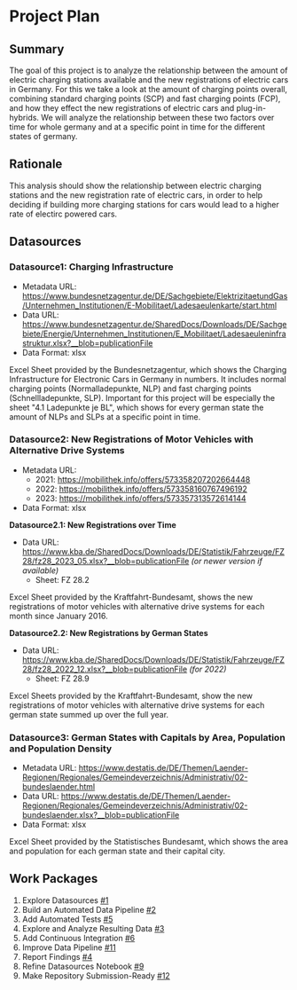 # Project Plan

## Summary
<!-- Describe your data science project in max. 5 sentences. -->

The goal of this project is to analyze the relationship between the amount of electric charging stations available and the new registrations of electric cars in Germany.
For this we take a look at the amount of charging points overall, combining standard charging points (SCP) and fast charging points (FCP), and how they effect the new registrations of electric cars and plug-in-hybrids.
We will analyze the relationship between these two factors over time for whole germany and at a specific point in time for the different states of germany.

## Rationale
<!-- Outline the impact of the analysis, e.g. which pains it solves. -->

This analysis should show the relationship between electric charging stations and the new registration rate of electric cars, in order to help deciding if building more charging stations for cars would lead to a higher rate of electirc powered cars.

## Datasources
<!-- Describe each datasources you plan to use in a section. Use the prefic "DatasourceX" where X is the id of the datasource. -->

### Datasource1: Charging Infrastructure
* Metadata URL: https://www.bundesnetzagentur.de/DE/Sachgebiete/ElektrizitaetundGas/Unternehmen_Institutionen/E-Mobilitaet/Ladesaeulenkarte/start.html
* Data URL: https://www.bundesnetzagentur.de/SharedDocs/Downloads/DE/Sachgebiete/Energie/Unternehmen_Institutionen/E_Mobilitaet/Ladesaeuleninfrastruktur.xlsx?__blob=publicationFile
* Data Format: xlsx

Excel Sheet provided by the Bundesnetzagentur, which shows the Charging Infrastructure for Electronic Cars in Germany in numbers. 
It includes normal charging points (Normalladepunkte, NLP) and fast charging points (Schnellladepunkte, SLP).
Important for this project will be especially the sheet "4.1 Ladepunkte je BL", which shows for every german state the amount of NLPs and SLPs at a specific point in time.

### Datasource2: New Registrations of Motor Vehicles with Alternative Drive Systems
* Metadata URL: 
    * 2021: https://mobilithek.info/offers/573358207202664448
    * 2022: https://mobilithek.info/offers/573358160767496192
    * 2023: https://mobilithek.info/offers/573357313572614144
* Data Format: xlsx

**Datasource2.1: New Registrations over Time**
* Data URL: https://www.kba.de/SharedDocs/Downloads/DE/Statistik/Fahrzeuge/FZ28/fz28_2023_05.xlsx?__blob=publicationFile _(or newer version if available)_
    * Sheet: FZ 28.2

Excel Sheet provided by the Kraftfahrt-Bundesamt, shows the new registrations of motor vehicles with alternative drive systems for each month since January 2016.

**Datasource2.2: New Registrations by German States**
* Data URL: https://www.kba.de/SharedDocs/Downloads/DE/Statistik/Fahrzeuge/FZ28/fz28_2022_12.xlsx?__blob=publicationFile _(for 2022)_
    * Sheet: FZ 28.9

Excel Sheets provided by the Kraftfahrt-Bundesamt, show the new registrations of motor vehicles with alternative drive systems for each german state summed up over the full year.

### Datasource3: German States with Capitals by Area, Population and Population Density
* Metadata URL: https://www.destatis.de/DE/Themen/Laender-Regionen/Regionales/Gemeindeverzeichnis/Administrativ/02-bundeslaender.html
* Data URL: https://www.destatis.de/DE/Themen/Laender-Regionen/Regionales/Gemeindeverzeichnis/Administrativ/02-bundeslaender.xlsx?__blob=publicationFile
* Data Format: xlsx

Excel Sheet provided by the Statistisches Bundesamt, which shows the area and population for each german state and their capital city.

## Work Packages
<!-- List of work packages ordered sequentially, each pointing to an issue with more details. -->

1. Explore Datasources [#1](https://github.com/nmarkert/amse/issues/1)
2. Build an Automated Data Pipeline [#2](https://github.com/nmarkert/amse/issues/2)
3. Add Automated Tests [#5](https://github.com/nmarkert/amse/issues/5)
4. Explore and Analyze Resulting Data [#3](https://github.com/nmarkert/amse/issues/3)
5. Add Continuous Integration [#6](https://github.com/nmarkert/amse/issues/6)
6. Improve Data Pipeline [#11](https://github.com/nmarkert/amse/issues/11)
7. Report Findings [#4](https://github.com/nmarkert/amse/issues/4)
8. Refine Datasources Notebook [#9](https://github.com/nmarkert/amse/issues/9)
9. Make Repository Submission-Ready [#12](https://github.com/nmarkert/amse/issues/12) 
